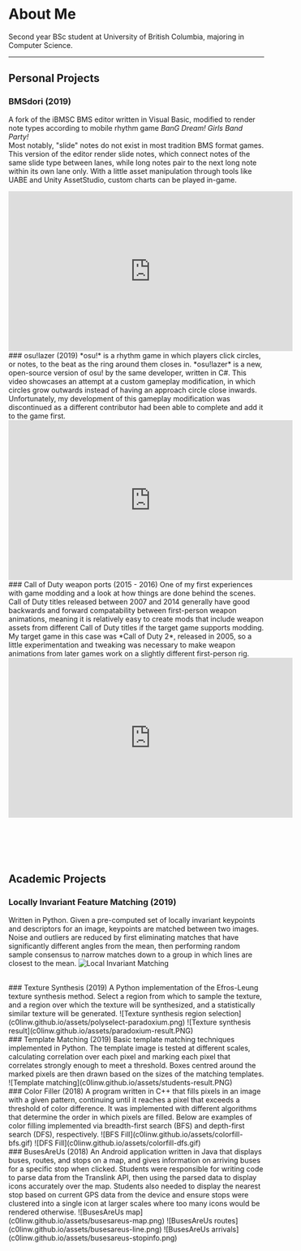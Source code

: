 # About Me

Second year BSc student at University of British Columbia, majoring in Computer Science.

---

## Personal Projects

### BMSdori (2019)
A fork of the iBMSC BMS editor written in Visual Basic, modified to render note types according to mobile rhythm game *BanG Dream! Girls Band Party!*  
Most notably, "slide" notes do not exist in most tradition BMS format games. This version of the editor render slide notes, which connect notes of the same slide type between lanes, while long notes pair to the next long note within its own lane only.
With a little asset manipulation through tools like UABE and Unity AssetStudio, custom charts can be played in-game.  
  <iframe width="560" height="315" src="https://www.youtube.com/embed/0eTcIp8PGuo" frameborder="0" allow="accelerometer; autoplay; encrypted-media; gyroscope; picture-in-picture" allowfullscreen></iframe>
 
<br/>
### osu!lazer (2019)
*osu!* is a rhythm game in which players click circles, or notes, to the beat as the ring around them closes in. *osu!lazer* is a new, open-source version of osu! by the same developer, written in C#.  
This video showcases an attempt at a custom gameplay modification, in which circles grow outwards instead of having an approach circle close inwards. Unfortunately, my development of this gameplay modification was discontinued as a different contributor had been able to complete and add it to the game first.
  <iframe width="560" height="315" src="https://www.youtube.com/embed/zumMG05pr34" frameborder="0" allow="accelerometer; autoplay; encrypted-media; gyroscope; picture-in-picture" allowfullscreen></iframe>

<br/>
### Call of Duty weapon ports (2015 - 2016)
One of my first experiences with game modding and a look at how things are done behind the scenes. Call of Duty titles released between 2007 and 2014 generally have good backwards and forward compatability between first-person weapon animations, meaning it is relatively easy to create mods that include weapon assets from different Call of Duty titles if the target game supports modding.  
My target game in this case was *Call of Duty 2*, released in 2005, so a little experimentation and tweaking was necessary to make weapon animations from later games work on a slightly different first-person rig.
  <iframe width="560" height="315" src="https://www.youtube.com/embed/otjfoB-HFdU" frameborder="0" allow="accelerometer; autoplay; encrypted-media; gyroscope; picture-in-picture" allowfullscreen></iframe>

<br/><br/>
---


## Academic Projects

### Locally Invariant Feature Matching (2019)
Written in Python. Given a pre-computed set of locally invariant keypoints and descriptors for an image, keypoints are matched between two images.  
Noise and outliers are reduced by first eliminating matches that have significantly different angles from the mean, then performing random sample consensus to narrow matches down to a group in which lines are closest to the mean.
![Local Invariant Matching](c0linw.github.io/assets/localinvariant.PNG)

<br/>
### Texture Synthesis (2019)
A Python implementation of the Efros-Leung texture synthesis method. Select a region from which to sample the texture, and a region over which the texture will be synthesized, and a statistically similar texture will be generated.  
![Texture synthesis region selection](c0linw.github.io/assets/polyselect-paradoxium.png)
![Texture synthesis result](c0linw.github.io/assets/paradoxium-result.PNG)

<br/>
### Template Matching (2019)
Basic template matching techniques implemented in Python. The template image is tested at different scales, calculating correlation over each pixel and marking each pixel that correlates strongly enough to meet a threshold. Boxes centred around the marked pixels are then drawn based on the sizes of the matching templates.
![Template matching](c0linw.github.io/assets/students-result.PNG)

<br/>
### Color Filler (2018)
A program written in C++ that fills pixels in an image with a given pattern, continuing until it reaches a pixel that exceeds a threshold of color difference. It was implemented with different algorithms that determine the order in which pixels are filled. Below are examples of color filling implemented via breadth-first search (BFS) and depth-first search (DFS), respectively.
![BFS Fill](c0linw.github.io/assets/colorfill-bfs.gif)
![DFS Fill](c0linw.github.io/assets/colorfill-dfs.gif)

<br/>
### BusesAreUs (2018)
An Android application written in Java that displays buses, routes, and stops on a map, and gives information on arriving buses for a specific stop when clicked. Students were responsible for writing code to parse data from the Translink API, then using the parsed data to display icons accurately over the map. Students also needed to display the nearest stop based on current GPS data from the device and ensure stops were clustered into a single icon at larger scales where too many icons would be rendered otherwise.
![BusesAreUs map](c0linw.github.io/assets/busesareus-map.png)
![BusesAreUs routes](c0linw.github.io/assets/busesareus-line.png)
![BusesAreUs arrivals](c0linw.github.io/assets/busesareus-stopinfo.png)

<br/><br/>
---
